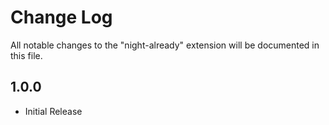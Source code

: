 # Change Log

All notable changes to the "night-already" extension will be documented in this file.

## 1.0.0
<ul>
  <li>Initial Release</li>
</ul>
